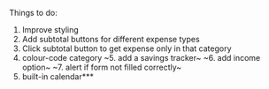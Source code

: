 Things to do:

1. Improve styling
2. Add subtotal buttons for different expense types
3. Click subtotal button to get expense only in that category
4. colour-code category
~5. add a savings tracker~
~6. add income option~
~7. alert if form not filled correctly~
8. built-in calendar***
